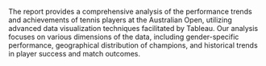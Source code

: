The report provides a comprehensive analysis of the performance trends and achievements of tennis players at the Australian Open, utilizing advanced data visualization techniques facilitated by Tableau. Our analysis focuses on various dimensions of the data, including gender-specific performance, geographical distribution of champions, and historical trends in player success and match outcomes.
